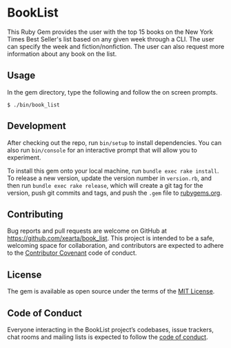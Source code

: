 # BookList

This Ruby Gem provides the user with the top 15 books on the New York Times Best Seller's list based on any given week through a CLI. The user can specify the week and fiction/nonfiction. The user can also request more information about any book on the list.

## Usage
In the gem directory, type the following and follow the on screen prompts.

    $ ./bin/book_list


## Development

After checking out the repo, run `bin/setup` to install dependencies. You can also run `bin/console` for an interactive prompt that will allow you to experiment.

To install this gem onto your local machine, run `bundle exec rake install`. To release a new version, update the version number in `version.rb`, and then run `bundle exec rake release`, which will create a git tag for the version, push git commits and tags, and push the `.gem` file to [rubygems.org](https://rubygems.org).

## Contributing

Bug reports and pull requests are welcome on GitHub at https://github.com/xearta/book_list. This project is intended to be a safe, welcoming space for collaboration, and contributors are expected to adhere to the [Contributor Covenant](http://contributor-covenant.org) code of conduct.

## License

The gem is available as open source under the terms of the [MIT License](https://opensource.org/licenses/MIT).

## Code of Conduct

Everyone interacting in the BookList project’s codebases, issue trackers, chat rooms and mailing lists is expected to follow the [code of conduct](https://github.com/[USERNAME]/book_list/blob/master/CODE_OF_CONDUCT.md).
